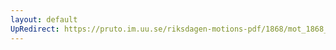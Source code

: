 ```yaml
---
layout: default
UpRedirect: https://pruto.im.uu.se/riksdagen-motions-pdf/1868/mot_1868__fk__80.pdf
---
```

